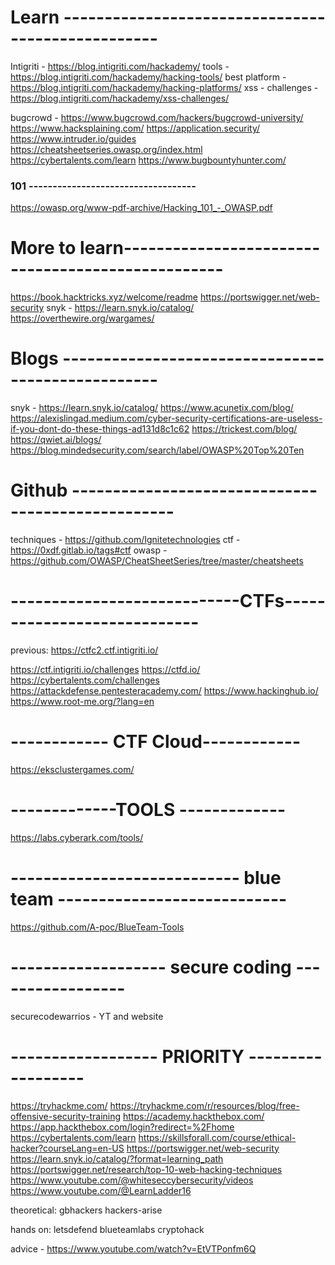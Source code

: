 # Learn --------------------------------------------------
Intigriti - https://blog.intigriti.com/hackademy/
	tools - https://blog.intigriti.com/hackademy/hacking-tools/
	best platform - https://blog.intigriti.com/hackademy/hacking-platforms/
	xss - challenges - https://blog.intigriti.com/hackademy/xss-challenges/


bugcrowd - https://www.bugcrowd.com/hackers/bugcrowd-university/
https://www.hacksplaining.com/
https://application.security/
https://www.intruder.io/guides
https://cheatsheetseries.owasp.org/index.html
https://cybertalents.com/learn
https://www.bugbountyhunter.com/

### 101 -----------------------------------
https://owasp.org/www-pdf-archive/Hacking_101_-_OWASP.pdf



# More to learn--------------------------------------------------
https://book.hacktricks.xyz/welcome/readme
https://portswigger.net/web-security
snyk - https://learn.snyk.io/catalog/
https://overthewire.org/wargames/


# Blogs --------------------------------------------------
snyk - https://learn.snyk.io/catalog/
https://www.acunetix.com/blog/
https://alexislingad.medium.com/cyber-security-certifications-are-useless-if-you-dont-do-these-things-ad131d8c1c62
https://trickest.com/blog/
https://qwiet.ai/blogs/
https://blog.mindedsecurity.com/search/label/OWASP%20Top%20Ten


# Github --------------------------------------------------
techniques - https://github.com/Ignitetechnologies
ctf - https://0xdf.gitlab.io/tags#ctf
owasp - https://github.com/OWASP/CheatSheetSeries/tree/master/cheatsheets

# ----------------------------CTFs----------------------------

previous:
https://ctfc2.ctf.intigriti.io/

https://ctf.intigriti.io/challenges
https://ctfd.io/
https://cybertalents.com/challenges
https://attackdefense.pentesteracademy.com/
https://www.hackinghub.io/
https://www.root-me.org/?lang=en


# ------------ CTF Cloud------------

https://eksclustergames.com/

# -------------TOOLS -------------
https://labs.cyberark.com/tools/



# ---------------------------- blue team ----------------------------
https://github.com/A-poc/BlueTeam-Tools
	

# ------------------- secure coding -----------------
securecodewarrios - YT and website



# ------------------ PRIORITY ------------------
https://tryhackme.com/
https://tryhackme.com/r/resources/blog/free-offensive-security-training
https://academy.hackthebox.com/
https://app.hackthebox.com/login?redirect=%2Fhome
https://cybertalents.com/learn
https://skillsforall.com/course/ethical-hacker?courseLang=en-US
https://portswigger.net/web-security
https://learn.snyk.io/catalog/?format=learning_path
https://portswigger.net/research/top-10-web-hacking-techniques
https://www.youtube.com/@whiteseccybersecurity/videos
https://www.youtube.com/@LearnLadder16

theoretical:
	gbhackers
	hackers-arise

hands on:
	letsdefend
	blueteamlabs
	cryptohack


advice - https://www.youtube.com/watch?v=EtVTPonfm6Q
